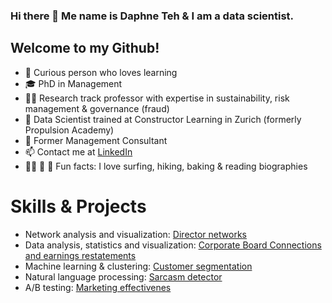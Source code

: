 ### Hi there 👋 Me name is Daphne Teh & I am a data scientist. 

Welcome to my Github! 
---

- :monocle_face: Curious person who loves learning
- :mortar_board: PhD in Management
- :woman_teacher: Research track professor with expertise in sustainability, risk management & governance (fraud)
- 🌱 Data Scientist trained at Constructor Learning in Zurich (formerly Propulsion Academy)
- :briefcase: Former Management Consultant
- :mailbox: Contact me at [LinkedIn](https://www.linkedin.com/in/daphne-teh-31274310/)
- :surfing_woman: :hiking_boot: :book: Fun facts: I love surfing, hiking, baking & reading biographies 


# Skills & Projects

- Network analysis and visualization: [Director networks](https://github.com/daphteh/Fortune_500_Director_Board_Network)
- Data analysis, statistics and visualization: [Corporate Board Connections and earnings restatements](https://github.com/daphteh/Effect-of-board-connections-on-corporate-governance)
- Machine learning & clustering: [Customer segmentation](https://github.com/daphteh/Customer_Segmentation_CreditCard_Company)
- Natural language processing: [Sarcasm detector](https://github.com/daphteh/Sarcasm_Detector)
- A/B testing: [Marketing effectivenes](https://github.com/daphteh/AB_Testing_Effectiveness_of_Marketing)
